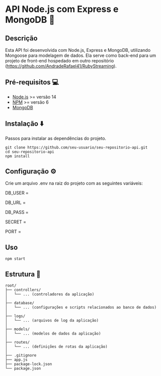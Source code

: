 # API Node.js com Express e MongoDB :dragon:

## Descrição
Esta API foi desenvolvida com Node.js, Express e MongoDB, utilizando Mongoose para modelagem de dados. Ela serve como back-end para um projeto de front-end hospedado em outro repositório (https://github.com/AndradeRafael41/RubyStreaming).

## Pré-requisitos :computer:
- [Node.js](https://nodejs.org/) >= versão 14
- [NPM](https://www.npmjs.com/) >= versão 6
- [MongoDB](https://www.mongodb.com/)

## Instalação :arrow_down:
Passos para instalar as dependências do projeto.
```
git clone https://github.com/seu-usuario/seu-repositorio-api.git
cd seu-repositorio-api
npm install
```

## Configuração :gear:
Crie um arquivo .env na raiz do projeto com as seguintes variáveis:
  
  DB_USER = 
  
  DB_URL = 
  
  DB_PASS = 
  
  SECRET =   
  
  PORT = 
  
## Uso

```npm start ```

## Estrutura :construction:

```
root/
├── controllers/
│   └── ... (controladores da aplicação)
│
├── database/
│   └── ... (configurações e scripts relacionados ao banco de dados)
│
├── logs/
│   └── ... (arquivos de log da aplicação)
│
├── models/
│   └── ... (modelos de dados da aplicação)
│
├── routes/
│   └── ... (definições de rotas da aplicação)
│
├── .gitignore
├── app.js
├── package-lock.json
└── package.json
```

